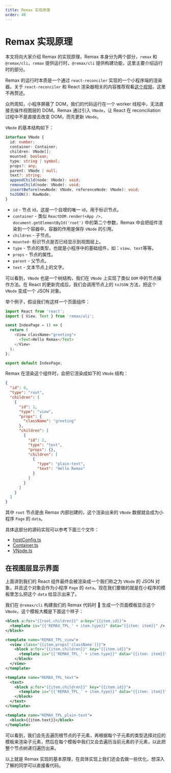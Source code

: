 ```yaml
---
title: Remax 实现原理
order: 48
---
```


# Remax 实现原理

本文将向大家介绍 Remax 的实现原理，Remax 本身分为两个部分，`remax` 和 `@remax/cli`，`remax` 提供运行时，`@remax/cli` 提供构建功能，这里主要介绍运行时的部分。

Remax 的运行时本质是一个通过 `react-reconciler` 实现的一个小程序端的渲染器。关于 `react-reconciler` 和 React 渲染器相关的内容推荐观看[这个视频](https://www.youtube.com/watch?v=CGpMlWVcHok)，这里不再赘述。

众所周知，小程序屏蔽了 DOM，我们的代码运行在一个 worker 线程中，无法直接去操作视图层的 DOM。Remax 通过引入 `VNode`，让 React 在 reconciliation 过程中不是直接去改变 DOM，而先更新 `VNode`。

`VNode` 的基本结构如下：

```typescript
interface VNode {
  id: number;
  container: Container;
  children: VNode[];
  mounted: boolean;
  type: string | symbol;
  props?: any;
  parent: VNode | null;
  text?: string;
  appendChild(node: VNode): void;
  removeChild(node: VNode): void;
  insertBefore(newNode: VNode, referenceNode: VNode): void;
  toJSON(): RawNode;
}
```

- `id` - 节点 id，这是一个自增的唯一 id，用于标识节点。
- `container` - 类似 `ReactDOM.render(<App />, document.getElementById('root')` 中的第二个参数，Remax 中会把组件渲染到一个容器中，容器的作用是保存 `VNode` 的引用。
- `children` - 子节点。
- `mounted`- 标识节点是否已经显示到视图层上。
- `type` - 节点的类型，也就是小程序中的基础组件，如：`view`、`text`等等。
- `props` - 节点的属性。
- `parent` - 父节点。
- `text` - 文本节点上的文字。

可以看到，`VNode` 也是一个树结构，我们在 `VNode` 上实现了类似 `DOM` 中的节点操作方法。在 React 的更新完成后，我们会调用节点上的 `toJSON` 方法，把这个 `VNode` 变成一个 JSON 对象。

举个例子，假设我们有这样一个页面组件：

```javascript
import React from 'react';
import { View, Text } from 'remax/ali';

const IndexPage = () => {
  return (
    <View className="greeting">
      <Text>Hello Remax</Text>
    </View>
  );
};

export default IndexPage;
```

Remax 在渲染这个组件时，会把它渲染成如下的 `VNode` 结构：

```json
{
  "id": 0,
  "type": "root",
  "children": [
    {
      "id": 1,
      "type": "view",
      "props": {
        "className": "greeting"
      },
      "children": [
        {
          "id": 2,
          "type": "text",
          "props": {},
          "children": [
            {
              "type": "plain-text",
              "text": "Hello Remax"
            }
          ]
        }
      ]
    }
  ]
}
```

其中 `root` 节点是由 Remax 内部创建的，这个渲染出来的 `VNode` 数据就会成为小程序 `Page` 的 `data`。

具体这部分的源码实现可以参考下面三个文件：

- [hostConfig.ts](https://github.com/remaxjs/remax/blob/cdc068ecd97d31f611713f3b69df03044de1d6d9/packages/remax/src/hostConfig.ts)
- [Container.ts](https://github.com/remaxjs/remax/blob/cdc068ecd97d31f611713f3b69df03044de1d6d9/packages/remax/src/Container.ts#)
- [VNode.ts](https://github.com/remaxjs/remax/blob/cdc068ecd97d31f611713f3b69df03044de1d6d9/packages/remax/src/VNode.ts)

## 在视图层显示界面

上面讲到我们的 React 组件最终会被渲染成一个我们称之为 `VNode` 的 JSON 对象，并且这个对象会作为小程序 `Page` 的 `data`。现在我们要做的就是在小程序的模板里怎么把这个 `data` 给显示出来了。

我们在 `@remax/cli` 构建我们的 Remax 代码时  生成一个页面模板显示这个 `VNode`，这个模板大概是下面这个样子：

```xml
<block a:for="{{root.children}}" a:key="{{item.id}}">
  <template is="{{'REMAX_TPL_' + item.type}}" data="{{item: item}}" />
</block>

<template name="REMAX_TPL_view">
  <view class="{{item.props['className']}}">
    <block a:for="{{item.children}}" key="{{item.id}}">
      <template is="{{'REMAX_TPL_' + item.type}}" data="{{item: item}}" />
    </block>
  </view>
</template>

<template name="REMAX_TPL_text">
  <text>
    <block a:for="{{item.children}}" key="{{item.id}}">
      <template is="{{'REMAX_TPL_' + item.type}}" data="{{item: item}}" />
    </block>
  </text>
</template>

<template name="REMAX_TPL_plain-text">
  <block>{{item.text}}</block>
</template>
```

可以看到，我们会先去遍历根节点的子元素，再根据每个子元素的类型选择对应的模板来渲染子元素，然后在每个模板中我们又会去遍历当前元素的子元素，以此把整个节点树递归遍历出来。

以上就是 Remax 实现的基本原理，在具体实现上我们还会去做一些优化，想深入了解的同学可以直接看代码。
